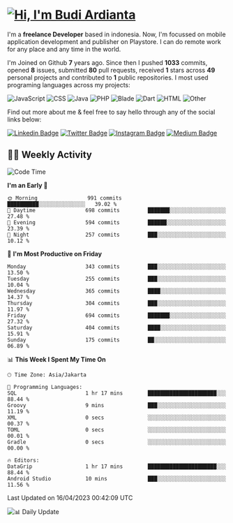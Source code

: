 # [![Hi, I'm Budi Ardianta](https://readme-typing-svg.herokuapp.com?size=24&vCenter=true&lines=%F0%9F%91%8B+Hi%2C+I'm+Budi+Ardianta+;%F0%9F%92%BB+Android+And+Web+Developer+)](https://git.io/typing-svg)

I'm a **freelance Developer** based in indonesia. Now, I'm focussed on mobile application development and publisher on Playstore. I can do remote work for any place and any time in the world.

I'm Joined on Github **7** years ago. Since then I pushed **1033** commits, opened **8** issues, submitted **80** pull requests, received **1** stars across **49** personal projects and contributed to **1** public repositories.
I most used programing languages across my projects:

![JavaScript](https://img.shields.io/badge/-JavaScript-%23f1e05a?style=flat&logo=JavaScript&logoColor=white)
![CSS](https://img.shields.io/badge/-CSS-%23563d7c?style=flat&logo=CSS&logoColor=white)
![Java](https://img.shields.io/badge/-Java-%23b07219?style=flat&logo=Java&logoColor=white)
![PHP](https://img.shields.io/badge/-PHP-%234F5D95?style=flat&logo=PHP&logoColor=white)
![Blade](https://img.shields.io/badge/-Blade-%23f7523f?style=flat&logo=Blade&logoColor=white)
![Dart](https://img.shields.io/badge/-Dart-%2300B4AB?style=flat&logo=Dart&logoColor=white)
![HTML](https://img.shields.io/badge/-HTML-%23e34c26?style=flat&logo=HTML&logoColor=white)
![Other](https://img.shields.io/badge/-Other-%23ededed?style=flat&logo=Other&logoColor=white)

Find out more about me & feel free to say hello through any of the social links below:

[![Linkedin Badge](https://img.shields.io/badge/-budiardianata-blue?style=flat&logo=Linkedin&logoColor=white&link=https://www.linkedin.com/in/budiardianata/)](https://www.linkedin.com/in/budiardianata/)
[![Twitter Badge](https://img.shields.io/badge/-budiardianata-%231DA1F2.svg?style=flat&logo=twitter&logoColor=white&link=https://www.twitter.com/budiardianata)](https://www.linkedin.com/in/budiardianata/)
[![Instagram Badge](https://img.shields.io/badge/-budiardianata-purple?style=flat&logo=instagram&logoColor=white&link=https://instagram.com/budiardianata/)](https://instagram.com/budiardianata)
[![Medium Badge](https://img.shields.io/badge/-@budiardianata-%2312100E.svg?style=flat&logo=Medium&logoColor=white&link=https://medium.com/@budiardianata/)](https://medium.com/@budiardianata)

## 👨‍💻 Weekly Activity
<!--START_SECTION:waka-->
![Code Time](http://img.shields.io/badge/Code%20Time-1%2C641%20hrs%2022%20mins-blue)

**I'm an Early 🐤** 

```text
🌞 Morning                991 commits         ██████████░░░░░░░░░░░░░░░   39.02 % 
🌆 Daytime                698 commits         ███████░░░░░░░░░░░░░░░░░░   27.48 % 
🌃 Evening                594 commits         ██████░░░░░░░░░░░░░░░░░░░   23.39 % 
🌙 Night                  257 commits         ███░░░░░░░░░░░░░░░░░░░░░░   10.12 % 
```
📅 **I'm Most Productive on Friday** 

```text
Monday                   343 commits         ███░░░░░░░░░░░░░░░░░░░░░░   13.50 % 
Tuesday                  255 commits         ███░░░░░░░░░░░░░░░░░░░░░░   10.04 % 
Wednesday                365 commits         ████░░░░░░░░░░░░░░░░░░░░░   14.37 % 
Thursday                 304 commits         ███░░░░░░░░░░░░░░░░░░░░░░   11.97 % 
Friday                   694 commits         ███████░░░░░░░░░░░░░░░░░░   27.32 % 
Saturday                 404 commits         ████░░░░░░░░░░░░░░░░░░░░░   15.91 % 
Sunday                   175 commits         ██░░░░░░░░░░░░░░░░░░░░░░░   06.89 % 
```


📊 **This Week I Spent My Time On** 

```text
🕑︎ Time Zone: Asia/Jakarta

💬 Programming Languages: 
SQL                      1 hr 17 mins        ██████████████████████░░░   88.44 % 
Groovy                   9 mins              ███░░░░░░░░░░░░░░░░░░░░░░   11.19 % 
XML                      0 secs              ░░░░░░░░░░░░░░░░░░░░░░░░░   00.37 % 
TOML                     0 secs              ░░░░░░░░░░░░░░░░░░░░░░░░░   00.01 % 
Gradle                   0 secs              ░░░░░░░░░░░░░░░░░░░░░░░░░   00.00 % 

🔥 Editors: 
DataGrip                 1 hr 17 mins        ██████████████████████░░░   88.44 % 
Android Studio           10 mins             ███░░░░░░░░░░░░░░░░░░░░░░   11.56 % 
```


 Last Updated on 16/04/2023 00:42:09 UTC
<!--END_SECTION:waka-->

![📊 Daily Update](https://github.com/budiardianata/budiardianata/actions/workflows/update-activity.yml/badge.svg)
